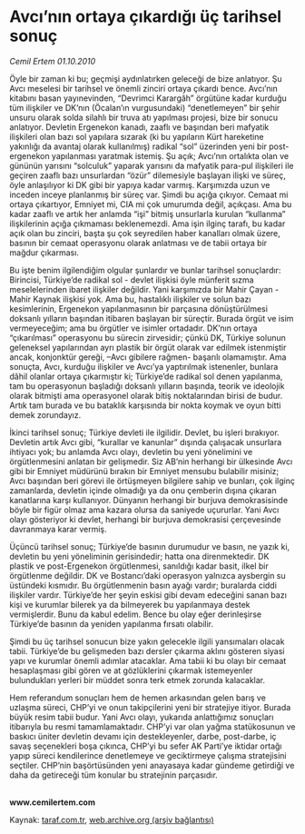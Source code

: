 # Avcı’nın ortaya çıkardığı üç tarihsel sonuç 

*Cemil Ertem 01.10.2010*

<div class="yazi"><p>Öyle bir zaman ki bu; geçmişi aydınlatırken geleceği de bize anlatıyor. Şu Avcı meselesi bir tarihsel ve önemli zinciri ortaya çıkardı bence. Avcı’nın kitabını basan yayınevinden, “Devrimci Karargâh” örgütüne kadar kurduğu tüm ilişkiler ve DK’nın (Öcalan’ın vurgusundaki) “denetlemeyen” bir şehir unsuru olarak solda silahlı bir truva atı yapılması projesi, bize bir sonucu anlatıyor. Devletin Ergenekon kanadı, zaaflı ve başından beri mafyatik ilişkileri olan bazı sol yapılara sızarak (ki bu yapıların Kürt hareketine yakınlığı da avantaj olarak kullanılmış) radikal “sol” üzerinden yeni bir post-ergenekon yapılanması yaratmak istemiş. Şu açık; Avcı’nın ortalıkta olan ve gününün yarısını “solculuk” yaparak yarısını da mafyatik para-pul ilişkileri ile geçiren zaaflı bazı unsurlardan “özür” dilemesiyle başlayan ilişki ve süreç, öyle anlaşılıyor ki DK gibi bir yapıya kadar varmış. Karşımızda uzun ve inceden inceye planlanmış bir süreç var. Şimdi bu açığa çıkıyor. Cemaat mi ortaya çıkartıyor, Emniyet mi, CIA mi çok umurumda değil, açıkçası. Ama bu kadar zaaflı ve artık her anlamda “işi” bitmiş unsurlarla kurulan “kullanma” ilişkilerinin açığa çıkmaması beklenemezdi. Ama işin ilginç tarafı, bu kadar açık olan bu zinciri, başta şu çok seyredilen haber kanalları olmak üzere, basının bir cemaat operasyonu olarak anlatması ve de tabii ortaya bir mağdur çıkarması. </p>
<p>Bu işte benim ilgilendiğim olgular şunlardır ve bunlar tarihsel sonuçlardır: Birincisi, Türkiye’de radikal sol - devlet ilişkisi öyle münferit sızma meselelerinden ibaret ilişkiler değildir. Yani karşımızda bir Mahir Çayan - Mahir Kaynak ilişkisi yok. Ama bu, hastalıklı ilişkiler ve solun bazı kesimlerinin, Ergenekon yapılanmasının bir parçasına dönüştürülmesi doksanlı yılların başından itibaren başlayan bir süreçtir. Burada örgüt ve isim vermeyeceğim; ama bu örgütler ve isimler ortadadır. DK’nın ortaya “çıkarılması” operasyonu bu sürecin zirvesidir; çünkü DK, Türkiye solunun geleneksel yapılarından ayrı plastik bir örgüt olarak var edilmek istenmiştir ancak, konjonktür gereği, –Avcı gibilere rağmen- başarılı olamamıştır. Ama sonuçta, Avcı, kurduğu ilişkiler ve Avcı’ya yaptırılmak istenenler, bunlara dâhil olanlar ortaya çıkarmıştır ki; Türkiye’de radikal sol denen yapılanma, tam bu operasyonun başladığı doksanlı yılların başında, teorik ve ideolojik olarak bitmişti ama operasyonel olarak bitiş noktalarından birisi de budur. Artık tam burada ve bu bataklık karşısında bir nokta koymak ve oyun bitti demek zorundayız.</p>
<p>İkinci tarihsel sonuç; Türkiye devleti ile ilgilidir. Devlet, bu işleri bırakıyor. Devletin artık Avcı gibi, “kurallar ve kanunlar” dışında çalışacak unsurlara ihtiyacı yok; bu anlamda Avcı olayı, devletin bu yeni yönelimini ve örgütlenmesini anlatan bir gelişmedir. Siz AB’nin herhangi bir ülkesinde Avcı gibi bir Emniyet müdürünü bırakın bir Emniyet mensubu bulabilir misiniz; Avcı başından beri görevi ile örtüşmeyen bilgilere sahip ve bunları, çok ilginç zamanlarda, devletin içinde olmadığı ya da onu çemberin dışına çıkaran kanatlarına karşı kullanıyor. Dünyanın herhangi bir burjuva demokrasisinde böyle bir figür olmaz ama kazara olursa da saniyede uçururlar. Yani Avcı olayı gösteriyor ki devlet, herhangi bir burjuva demokrasisi çerçevesinde davranmaya karar vermiş. </p>
<p>Üçüncü tarihsel sonuç; Türkiye’de basının durumudur ve basın, ne yazık ki, devletin bu yeni yöneliminin gerisindedir; hatta ona direnmektedir. DK plastik ve post-Ergenekon örgütlenmesi, sanıldığı kadar basit, ilkel bir örgütlenme değildir. DK ve Bostancı’daki operasyon yalnızca aysbergin su üstündeki kısmıdır. Bu örgütlenmenin basın ayağı vardır; buralarda ciddi ilişkiler vardır. Türkiye’de her şeyin eskisi gibi devam edeceğini sanan bazı kişi ve kurumlar bilerek ya da bilmeyerek bu yapılanmaya destek vermişlerdir. Bunu da kabul edelim. Bence bu olay eğer derinleşirse Türkiye’de basının da yeniden yapılanma fırsatı olabilir. </p>
<p>Şimdi bu üç tarihsel sonucun bize yakın gelecekle ilgili yansımaları olacak tabii. Türkiye’de bu gelişmeden bazı dersler çıkarma aklını gösteren siyasi yapı ve kurumlar önemli adımlar atacaklar. Ama tabii ki bu olayı bir cemaat hesaplaşması gibi gören ve at gözlüklerini çıkarmak istemeyenler bulundukları yerleri bir müddet sonra terk etmek zorunda kalacaklar. </p>
<p>Hem referandum sonuçları hem de hemen arkasından gelen barış ve uzlaşma süreci, CHP’yi ve onun takipçilerini yeni bir stratejiye itiyor. Burada büyük resim tabii budur. Yani Avcı olayı, yukarıda anlattığımız sonuçları itibarıyla bu resmi tamamlamaktadır. CHP’yi var olan yağma statükosunun ve baskıcı üniter devletin devamı için destekleyenler, darbe, post-darbe, iç savaş seçenekleri boşa çıkınca, CHP’yi bu sefer AK Parti’ye iktidar ortağı yapıp süreci kendilerince denetlemeye ve geciktirmeye çalışma stratejisini seçtiler. CHP’nin başörtüsünden yeni anayasaya kadar gündeme getirdiği ve daha da getireceği tüm konular bu stratejinin parçasıdır.</p>
<p><b><br/>www.cemilertem.com</b> </p></div>

Kaynak: [taraf.com.tr](http://www.taraf.com.tr:80/cemil-ertem/makale-avci-nin-ortaya-cikardigi-uc-tarihsel-sonuc.htm), [web.archive.org (arşiv bağlantısı)](http://web.archive.org/web/20101003071522/http://www.taraf.com.tr:80/cemil-ertem/makale-avci-nin-ortaya-cikardigi-uc-tarihsel-sonuc.htm)
